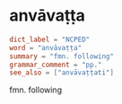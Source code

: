 # anvāvaṭṭa

``` toml
dict_label = "NCPED"
word = "anvāvaṭṭa"
summary = "fmn. following"
grammar_comment = "pp."
see_also = ["anvāvaṭṭati"]
```

fmn. following

